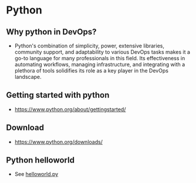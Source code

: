 # Python

## Why python in DevOps?

- Python's combination of simplicity, power, extensive libraries, community support, and adaptability to various DevOps tasks makes it a go-to language for many professionals in this field. Its effectiveness in automating workflows, managing infrastructure, and integrating with a plethora of tools solidifies its role as a key player in the DevOps landscape.

## Getting started with python

- https://www.python.org/about/gettingstarted/

## Download

- https://www.python.org/downloads/

## Python helloworld

- See [helloworld.py](./helloworld/helloworld.py)
